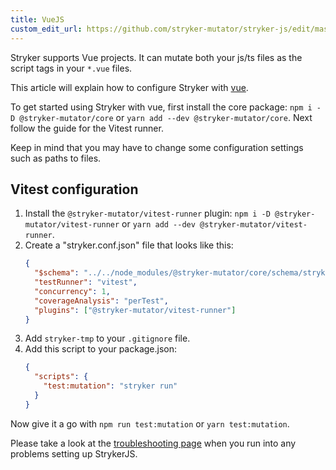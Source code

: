 ```yaml
---
title: VueJS
custom_edit_url: https://github.com/stryker-mutator/stryker-js/edit/master/docs/guides/vuejs.md
---
```


Stryker supports Vue projects. It can mutate both your js/ts files as the script tags in your `*.vue` files.

This article will explain how to configure Stryker with [vue](https://vuejs.org/guide/quick-start.html).

To get started using Stryker with vue, first install the core package: `npm i -D @stryker-mutator/core` or `yarn add --dev @stryker-mutator/core`. Next follow the guide for the Vitest runner.

Keep in mind that you may have to change some configuration settings such as paths to files.

## Vitest configuration

1. Install the `@stryker-mutator/vitest-runner` plugin: `npm i -D @stryker-mutator/vitest-runner` or `yarn add --dev @stryker-mutator/vitest-runner`.
1. Create a "stryker.conf.json" file that looks like this:
   ```json
   {
     "$schema": "../../node_modules/@stryker-mutator/core/schema/stryker-schema.json",
     "testRunner": "vitest",
     "concurrency": 1,
     "coverageAnalysis": "perTest",
     "plugins": ["@stryker-mutator/vitest-runner"]
   }
   ```
1. Add `stryker-tmp` to your `.gitignore` file.
1. Add this script to your package.json:
   ```json
   {
     "scripts": {
       "test:mutation": "stryker run"
     }
   }
   ```

Now give it a go with `npm run test:mutation` or `yarn test:mutation`.

Please take a look at the [troubleshooting page](../troubleshooting.md) when you run into any problems setting up StrykerJS.

